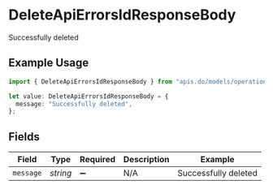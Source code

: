 # DeleteApiErrorsIdResponseBody

Successfully deleted

## Example Usage

```typescript
import { DeleteApiErrorsIdResponseBody } from "apis.do/models/operations";

let value: DeleteApiErrorsIdResponseBody = {
  message: "Successfully deleted",
};
```

## Fields

| Field                | Type                 | Required             | Description          | Example              |
| -------------------- | -------------------- | -------------------- | -------------------- | -------------------- |
| `message`            | *string*             | :heavy_minus_sign:   | N/A                  | Successfully deleted |